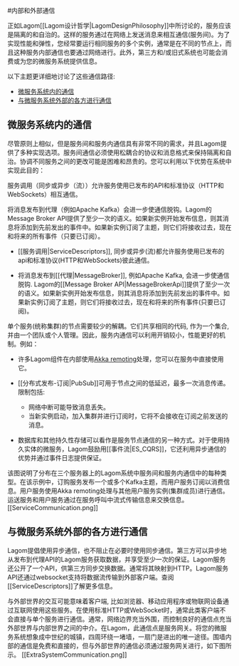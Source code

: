 #内部和外部通信

正如Lagom[[Lagom设计哲学|LagomDesignPhilosophy]]中所讨论的，服务应该是隔离的和自治的。这样的服务通过在网络上发送消息来相互通信(服务间)。为了实现性能和弹性，您经常要运行相同服务的多个实例，通常是在不同的节点上，而且这种服务内部通信也要通过网络进行。此外，第三方和/或旧式系统也可能会消费或为您的微服务系统提供信息。

以下主题更详细地讨论了这些通信路径:

* [微服务系统内的通信](#Communication-within-a-microservices-system)
* [与微服务系统外部的各方进行通信](#Communication-with-parties-outside-of-a-microservices-system)

## 微服务系统内的通信

尽管原则上相似，但是服务间和服务内通信具有非常不同的需求，并且Lagom提供了多种实现选项。服务间通信必须使用松耦合的协议和消息格式来保持隔离和自治。协调不同服务之间的更改可能是困难和昂贵的。您可以利用以下优势在系统中实现此目的：

服务调用（同步或异步（流））允许服务使用已发布的API和标准协议（HTTP和WebSockets）相互通信。

将消息发布到代理（例如Apache Kafka）会进一步使通信脱钩。Lagom的Message Broker API提供了至少一次的语义。如果新实例开始发布信息，则其消息将添加到先前发出的事件中。如果新实例订阅了主题，则它们将接收过去，现在和将来的所有事件（只要已订阅）。


* [[服务调用|ServiceDescriptors]], 同步或异步(流)都允许服务使用已发布的api和标准协议(HTTP和WebSockets)彼此通信。

* 将消息发布到[[代理|MessageBroker]], 例如Apache Kafka, 会进一步使通信脱钩. Lagom的[[Message Broker API|MessageBrokerApi]]提供了至少一次的语义。如果新实例开始发布信息，则其消息将添加到先前发出的事件中。如果新实例订阅了主题，则它们将接收过去，现在和将来的所有事件(只要已订阅)。


单个服务(统称集群)的节点需要较少的解耦。它们共享相同的代码, 作为一个集合, 并由一个团队或个人管理。因此，服务内通信可以利用开销较小，性能更好的机制。例如：

* 许多Lagom组件在内部使用[Akka remoting](https://doc.akka.io/docs/akka/2.6/general/remoting.html)处理，您可以在服务中直接使用它。

* [[分布式发布-订阅|PubSub]]可用于节点之间的低延迟，最多一次消息传递。限制包括:
<ul><ul>
<li>网络中断可能导致消息丢失。</li>
<li>当新实例启动，加入集群并进行订阅时，它将不会接收在订阅之前发送的消息。</li>
</ul></ul>

* 数据库和其他持久性存储可以看作是服务节点通信的另一种方式。对于使用持久实体的微服务，Lagom鼓励用[[事件流|ES_CQRS]]，它还利用异步通信的优势并通过事件日志提供保证。

该图说明了分布在三个服务器上的Lagom系统中服务间和服务内通信中的每种类型。在该示例中，订购服务发布一个或多个Kafka主题，而用户服务订阅以消费信息。用户服务使用Akka remoting处理与其他用户服务实例(集群成员)进行通信。运送服务和用户服务通过在服务呼叫中流式传输信息来交换信息。
[[ServiceCommunication.png]]

## 与微服务系统外部的各方进行通信

Lagom提倡使用异步通信，也不阻止在必要时使用同步通信。第三方可以异步地从发布到代理API的Lagom服务获取数据，并享受至少一次的保证。Lagom服务还公开了一个API，供第三方同步交换数据。通常将其映射到HTTP。Lagom服务API还通过websocket支持将数据流传输到外部客户端。查阅[[ServiceDescriptors]]了解更多信息。

与外部世界的交互可能意味着客户端, 比如浏览器、移动应用程序或物联网设备通过互联网使用这些服务。在使用标准HTTP或WebSocket时，通常此类客户端不会直接与单个服务进行通信。通常，网络边界充当外围，而控制良好的通信点充当外部世界与内部世界之间的中介。在Lagom，此通信点是服务网关。将您的微服务系统想象成中世纪的城镇，四周环绕一堵墙，一扇门是进出的唯一途径。围墙内部的通信是免费和直接的，但与外部世界的通信必须通过服务网关进行，如下图所示。
[[ExtraSystemCommunication.png]]


<!---For example, in the following diagram (see slide 5), notice the microservices running in a cluster on separate nodes (JVMs). The microservices in the cluster communicate with each other. Outside the cluster, a Service Gateway, a message broker, and other services also exchange messages. You can choose the type of communication appropriate for each service, whether that is: WebSockets, Akka pub-sub, or the Kafka message broker, and for services that need persistence, event streams. In the example, where all communication is asynchronous, failures or latency will not prevent any individual service from doing its job. -->
